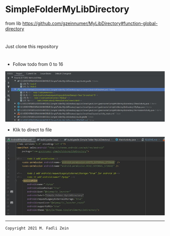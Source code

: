 # SimpleFolderMyLibDirectory
 from lib https://github.com/gzeinnumer/MyLibDirectory#function-global-directory
#
Just clone this repository
#
- Follow todo from 0 to 16

<p align="center">
  <img src="https://github.com/gzeinnumer/SimpleFolderMyLibDirectory/blob/master/preview/example1.jpg"/>
</p>

- Klik to direct to file

<p align="center">
  <img src="https://github.com/gzeinnumer/SimpleFolderMyLibDirectory/blob/master/preview/example2.jpg"/>
</p>


---

```
Copyright 2021 M. Fadli Zein
```